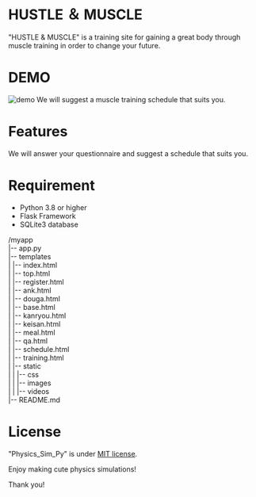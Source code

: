 # HUSTLE ＆ MUSCLE

"HUSTLE & MUSCLE" is a training site for gaining a great body through muscle training in order to change your future.

# DEMO

![demo]()
We will suggest a muscle training schedule that suits you.

# Features

We will answer your questionnaire and suggest a schedule that suits you.

# Requirement

- Python 3.8 or higher
- Flask Framework
- SQLite3 database

/myapp <br>
|-- app.py <br>
|-- templates <br>
|   |-- index.html <br>
|   |-- top.html <br>
|   |-- register.html <br>
|   |-- ank.html <br>
|   |-- douga.html <br>
|   |-- base.html <br>
|   |-- kanryou.html <br>
|   |-- keisan.html <br>
|   |-- meal.html <br>
|   |-- qa.html <br>
|   |-- schedule.html <br>
|   |-- training.html <br>
|   |-- static <br>
|   |   |-- css <br>
|   |   |-- images <br>
|   |   |-- videos <br>
|-- README.md

# License

"Physics_Sim_Py" is under [MIT license](https://en.wikipedia.org/wiki/MIT_License).

Enjoy making cute physics simulations!

Thank you!
